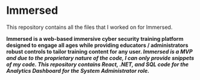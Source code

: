 # Immersed
This repository contains all the files that I worked on for Immersed.

**Immersed is a web-based immersive cyber security training platform designed to engage all ages while providing educators / administrators robust controls to tailor training content for any user. _Immersed is a MVP and due to the proprietary nature of the code, I can only provide snippets of my code. This repository contains React, .NET, and SQL code for the Analytics Dashboard for the System Administrator role._**

